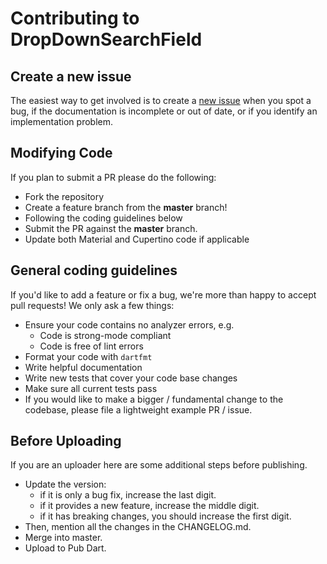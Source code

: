 # Contributing to DropDownSearchField

## Create a new issue

The easiest way to get involved is to create a [new issue](https://github.com/rohanjariwala03/drop_down_search_field/issues/new) when you spot a bug, if the documentation is incomplete or out of date, or if you identify an implementation problem.

## Modifying Code

If you plan to submit a PR please do the following:

- Fork the repository
- Create a feature branch from the **master** branch!
- Following the coding guidelines below
- Submit the PR against the **master** branch.
- Update both Material and Cupertino code if applicable

## General coding guidelines

If you'd like to add a feature or fix a bug, we're more than happy to accept pull requests! We only ask a few things:

- Ensure your code contains no analyzer errors, e.g.
  - Code is strong-mode compliant
  - Code is free of lint errors
- Format your code with `dartfmt`
- Write helpful documentation
- Write new tests that cover your code base changes
- Make sure all current tests pass
- If you would like to make a bigger / fundamental change to the codebase, please file a lightweight example PR / issue.

## Before Uploading

If you are an uploader here are some additional steps before publishing.

- Update the version:
  - if it is only a bug fix, increase the last digit.
  - if it provides a new feature, increase the middle digit.
  - if it has breaking changes, you should increase the first digit.
- Then, mention all the changes in the CHANGELOG.md.
- Merge into master.
- Upload to Pub Dart.
